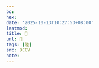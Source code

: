 ```yaml
---
bc:
hex:
date: '2025-10-13T10:27:53+08:00'
lastmod:
title: 􂍇
url: 􂍇
tags: [陸]
src: DCCV
note:
---
```


